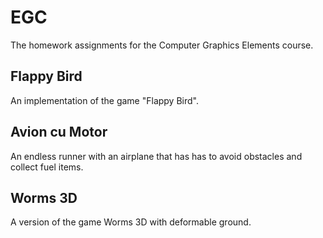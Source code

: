 # EGC

The homework assignments for the Computer Graphics Elements course.

## Flappy Bird
An implementation of the game "Flappy Bird".

## Avion cu Motor
An endless runner with an airplane that has has to avoid obstacles and collect
fuel items.

## Worms 3D
A version of the game Worms 3D with deformable ground.
